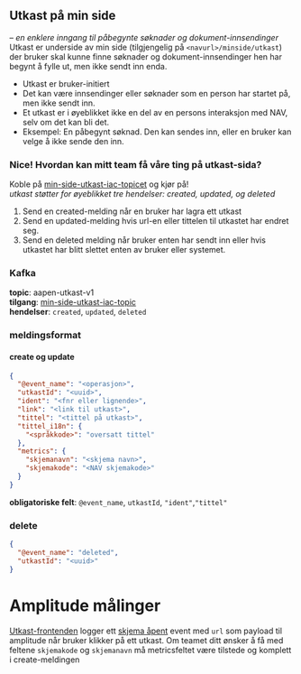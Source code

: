 
## Utkast på min side
_– en enklere inngang til påbegynte søknader og dokument-innsendinger_ <br>
Utkast er underside av min side (tilgjengelig på `<navurl>/minside/utkast`) der bruker
skal kunne finne søknader og dokument-innsendinger hen har begynt å fylle ut, men ikke sendt inn enda.<br>

* Utkast er bruker-initiert
* Det kan være innsendinger eller søknader som en person har startet på, men ikke sendt inn.
* Et utkast er i øyeblikket ikke en del av en persons interaksjon med NAV, selv om det kan bli det.
*  Eksempel:  En påbegynt søknad. Den kan sendes inn, eller en bruker kan velge å ikke sende den inn.

### Nice! Hvordan kan mitt team få våre ting på utkast-sida?
Koble på [min-side-utkast-iac-topicet](https://github.com/navikt/min-side-utkast-topic-iac) og kjør på! \
_utkast støtter for øyeblikket tre hendelser: created, updated, og deleted_
1. Send en created-melding når en bruker har lagra ett utkast
2. Send en updated-melding hvis url-en eller tittelen til utkastet har endret seg.
3. Send en deleted melding når bruker enten har sendt inn eller hvis utkastet har blitt slettet enten av bruker eller systemet.


### Kafka

**topic**: aapen-utkast-v1 \
**tilgang**: [min-side-utkast-iac-topic](https://github.com/navikt/min-side-utkast-topic-iac) \
**hendelser**: `created`, `updated`, `deleted`

### meldingsformat

#### create og update

```json
{
  "@event_name": "<operasjon>",
  "utkastId": "<uuid>",
  "ident": "<fnr eller lignende>",
  "link": "<link til utkast>",
  "tittel": "<tittel på utkast>",
  "tittel_i18n": {
    "<språkkode>": "oversatt tittel"
  },
  "metrics": {
    "skjemanavn": "<skjema navn>",
    "skjemakode": "<NAV skjemakode>"
  }
}
```

**obligatoriske felt**: `@event_name`, `utkastId`, `"ident"`,`"tittel"`

### delete

```json
{
  "@event_name": "deleted",
  "utkastId": "<uuid>"
}
```

# Amplitude målinger

[Utkast-frontenden](https://github.com/navikt/tms-utkast-mikrofrontend) logger
ett [skjema åpent](https://github.com/navikt/analytics-taxonomy/tree/main/events/skjema%20%C3%A5pnet) 
event med `url` som payload til amplitude når bruker klikker på ett utkast. Om teamet ditt ønsker å få med feltene 
`skjemakode` og `skjemanavn` må metricsfeltet være tilstede og komplett i create-meldingen

